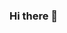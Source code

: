 ### Hi there 👋

<!--
**AdithyanKP/AdithyanKP** is a ✨ _special_ ✨ repository because its `README.md` (this file) appears on your GitHub profile.

Here are some ideas to get you started:

-💼 I’m currently working on React js, React native
-🧠 I’m currently learning React js core

